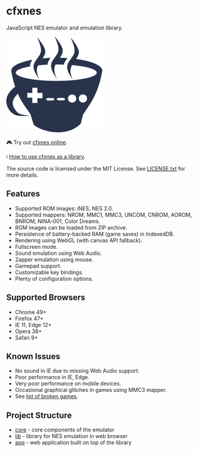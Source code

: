 # cfxnes

JavaScript NES emulator and emulation library.

![cfxnes logo](logo.png)

:video_game: Try out [cfxnes online](https://cfxnes.herokuapp.com).

:information_source: [How to use cfxnes as a library](lib).

The source code is licensed under the MIT License.
See [LICENSE.txt](LICENSE.txt) for more details.

## Features

- Supported ROM images: iNES, NES 2.0.
- Supported mappers: NROM, MMC1, MMC3, UNCOM, CNROM, AOROM, BNROM, NINA-001, Color Dreams.
- ROM images can be loaded from ZIP archive.
- Persistence of battery-backed RAM (game saves) in IndexedDB.
- Rendering using WebGL (with canvas API fallback).
- Fullscreen mode.
- Sound emulation using Web Audio.
- Zapper emulation using mouse.
- Gamepad support.
- Customizable key bindings.
- Plenty of configuration options.

## Supported Browsers

- Chrome 49+
- Firefox 47+
- IE 11, Edge 12+
- Opera 38+
- Safari 9+

## Known Issues

- No sound in IE due to missing Web Audio support.
- Poor performance in IE, Edge.
- Very poor performance on mobile devices.
- Occasional graphical glitches in games using MMC3 mapper.
- See [list of broken games](broken-games.md).

## Project Structure

- [core](core) - core components of the emulator
- [lib](lib) - library for NES emulation in web browser
- [app](app) - web application built on top of the library

